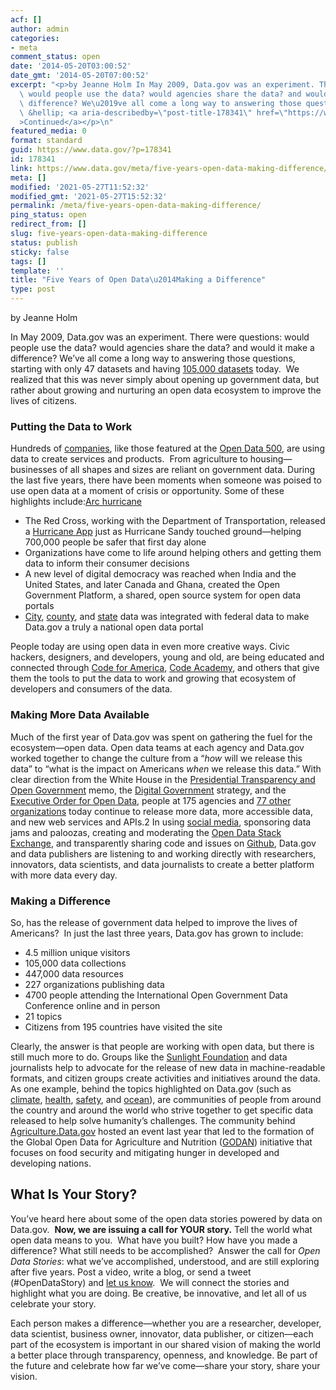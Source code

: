```yaml
---
acf: []
author: admin
categories:
- meta
comment_status: open
date: '2014-05-20T03:00:52'
date_gmt: '2014-05-20T07:00:52'
excerpt: "<p>by Jeanne Holm In May 2009, Data.gov was an experiment. There were questions:\
  \ would people use the data? would agencies share the data? and would it make a\
  \ difference? We\u2019ve all come a long way to answering those questions, starting\
  \ &hellip; <a aria-describedby=\"post-title-178341\" href=\"https://www.data.gov/meta/five-years-open-data-making-difference/\"\
  >Continued</a></p>\n"
featured_media: 0
format: standard
guid: https://www.data.gov/?p=178341
id: 178341
link: https://www.data.gov/meta/five-years-open-data-making-difference/
meta: []
modified: '2021-05-27T11:52:32'
modified_gmt: '2021-05-27T15:52:32'
permalink: /meta/five-years-open-data-making-difference/
ping_status: open
redirect_from: []
slug: five-years-open-data-making-difference
status: publish
sticky: false
tags: []
template: ''
title: "Five Years of Open Data\u2014Making a Difference"
type: post
---
```

by Jeanne Holm


In May 2009, Data.gov was an experiment. There were questions: would people use the data? would agencies share the data? and would it make a difference? We’ve all come a long way to answering those questions, starting with only 47 datasets and having [105,000 datasets](http://catalog.data.gov) today.  We realized that this was never simply about opening up government data, but rather about growing and nurturing an open data ecosystem to improve the lives of citizens.


### **Putting the Data to Work**


Hundreds of [companies](http://www.data.gov/impact/), like those featured at the [Open Data 500](http://opendata500.com), are using data to create services and products.  From agriculture to housing—businesses of all shapes and sizes are reliant on government data. During the last five years, there have been moments when someone was poised to use open data at a moment of crisis or opportunity. Some of these highlights include:[Arc hurricane](https://s3.amazonaws.com/bsp-ocsit-prod-east-appdata/datagov/wordpress/2014/05/arc-hurricane.png)


* The Red Cross, working with the Department of Transportation, released a [Hurricane App](http://www.redcross.org/mobile-apps/hurricane-app) just as Hurricane Sandy touched ground—helping 700,000 people be safer that first day alone
* Organizations have come to life around helping others and getting them data to inform their consumer decisions
* A new level of digital democracy was reached when India and the United States, and later Canada and Ghana, created the Open Government Platform, a shared, open source system for open data portals
* [City](http://catalog.data.gov/dataset?organization_type=City+Government&_organization_type_limit=0), [county](http://catalog.data.gov/dataset?organization_type=County+Government&_organization_type_limit=0), and [state](http://catalog.data.gov/dataset?organization_type=State+Government) data was integrated with federal data to make Data.gov a truly a national open data portal


People today are using open data in even more creative ways. Civic hackers, designers, and developers, young and old, are being educated and connected through [Code for America](http://codeforamerica.org), [Code Academy](http://www.codecademy.com/), and others that give them the tools to put the data to work and growing that ecosystem of developers and consumers of the data.


### **Making More Data Available**


Much of the first year of Data.gov was spent on gathering the fuel for the ecosystem—open data. Open data teams at each agency and Data.gov worked together to change the culture from a “*how* will we release this data” to “what is the impact on Americans *when* we release this data.” With clear direction from the White House in the [Presidential Transparency and Open Government](https://obamawhitehouse.archives.gov/the_press_office/Transparency_and_Open_Government/) memo, the [Digital Government](https://obamawhitehouse.archives.gov/sites/default/files/omb/egov/digital-government/digital-government.html) strategy, and the [Executive Order for Open Data](http://www.whitehouse.gov/the-press-office/2013/05/09/executive-order-making-open-and-machine-readable-new-default-government-), people at 175 agencies and [77 other organizations](http://catalog.data.gov/organization) today continue to release more data, more accessible data, and new web services and APIs.2 In using [social media](http://twitter.com/usdatagov), sponsoring data jams and paloozas, creating and moderating the [Open Data Stack Exchange](http://opendata.stackexchange.com/), and transparently sharing code and issues on [Github](https://s3.amazonaws.com/bsp-ocsit-prod-east-appdata/datagov/wordpress/2014/09/Search_for_a_Dataset_-_Data.gov_-_2014-09-29_13.53.33.png), Data.gov and data publishers are listening to and working directly with researchers, innovators, data scientists, and data journalists to create a better platform with more data every day.


### **Making a Difference**


So, has the release of government data helped to improve the lives of Americans?  In just the last three years, Data.gov has grown to include:


* 4.5 million unique visitors
* 105,000 data collections
* 447,000 data resources
* 227 organizations publishing data
* 4700 people attending the International Open Government Data Conference online and in person
* 21 topics
* Citizens from 195 countries have visited the site


Clearly, the answer is that people are working with open data, but there is still much more to do. Groups like the [Sunlight Foundation](http://sunlightfoundation.com/) and data journalists help to advocate for the release of new data in machine-readable formats, and citizen groups create activities and initiatives around the data. As one example, behind the topics highlighted on Data.gov (such as [climate](http://climate.data.gov), [health](http://health.data.gov), [safety](http://safety.data.gov), and [ocean](http://ocean.data.gov)), are communities of people from around the country and around the world who strive together to get specific data released to help solve humanity’s challenges. The community behind [Agriculture.Data.gov](http://agriculture.data.gov) hosted an event last year that led to the formation of the Global Open Data for Agriculture and Nutrition ([GODAN](http://godan.info/)) initiative that focuses on food security and mitigating hunger in developed and developing nations.


**What Is Your Story?**
-----------------------


You’ve heard here about some of the open data stories powered by data on Data.gov.  **Now, we are issuing a call for YOUR story.** Tell the world what open data means to you.  What have you built? How have you made a difference? What still needs to be accomplished?  Answer the call for *Open Data Stories*: what we’ve accomplished, understood, and are still exploring after five years. Post a video, write a blog, or send a tweet (#OpenDataStory) and [let us know](https://www.data.gov/contact).  We will connect the stories and highlight what you are doing. Be creative, be innovative, and let all of us celebrate your story.


Each person makes a difference—whether you are a researcher, developer, data scientist, business owner, innovator, data publisher, or citizen—each part of the ecosystem is important in our shared vision of making the world a better place through transparency, openness, and knowledge. Be part of the future and celebrate how far we’ve come—share your story, share your vision.


